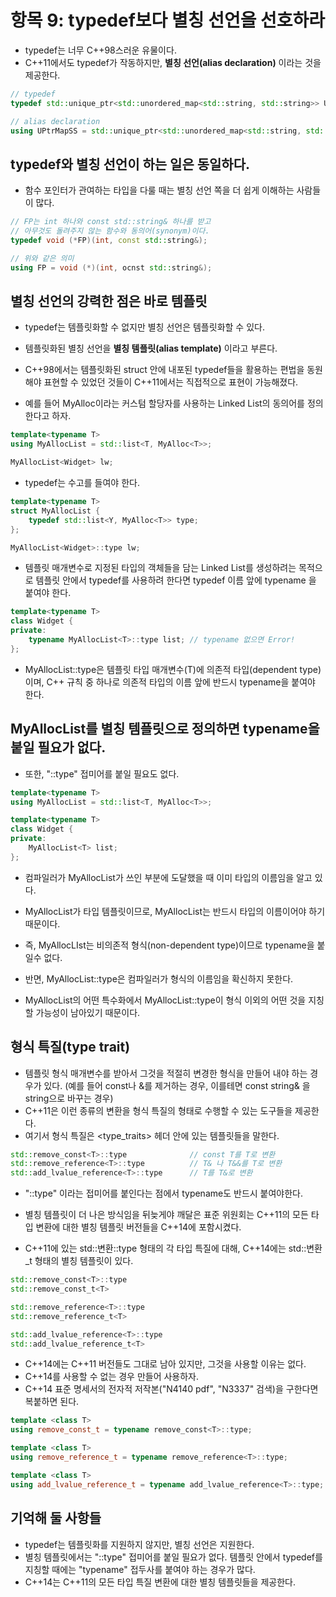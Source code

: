 # 항목 9: typedef보다 별칭 선언을 선호하라

* typedef는 너무 C++98스러운 유물이다.
* C++11에서도 typedef가 작동하지만, **별칭 선언(alias declaration)** 이라는 것을 제공한다.
```cpp
// typedef
typedef std::unique_ptr<std::unordered_map<std::string, std::string>> UPtrMapSS;

// alias declaration
using UPtrMapSS = std::unique_ptr<std::unordered_map<std::string, std::string>>;
```

## typedef와 별칭 선언이 하는 일은 동일하다.
* 함수 포인터가 관여하는 타입을 다룰 때는 별칭 선언 쪽을 더 쉽게 이해하는 사람들이 많다.
```cpp
// FP는 int 하나와 const std::string& 하나를 받고
// 아무것도 돌려주지 않는 함수와 동의어(synonym)이다.
typedef void (*FP)(int, const std::string&);

// 위와 같은 의미
using FP = void (*)(int, ocnst std::string&);
```

## 별칭 선언의 강력한 점은 바로 템플릿
* typedef는 템플릿화할 수 없지만 별칭 선언은 템플릿화할 수 있다.
* 템플릿화된 별칭 선언을 **별칭 템플릿(alias template)** 이라고 부른다.

* C++98에서는 템플릿화된 struct 안에 내포된 typedef들을 활용하는 편법을 동원해야 표현할 수 있었던 것들이 C++11에서는 직접적으로 표현이 가능해졌다.

* 예를 들어 MyAlloc이라는 커스텀 할당자를 사용하는 Linked List의 동의어를 정의한다고 하자.
```cpp
template<typename T>
using MyAllocList = std::list<T, MyAlloc<T>>;

MyAllocList<Widget> lw;
```

* typedef는 수고를 들여야 한다.
```cpp
template<typename T>
struct MyAllocList {
    typedef std::list<Y, MyAlloc<T>> type;
};

MyAllocList<Widget>::type lw;
```

* 템플릿 매개변수로 지정된 타입의 객체들을 담는 Linked List를 생성하려는 목적으로 템플릿 안에서 typedef를 사용하려 한다면 typedef 이름 앞에 typename 을 붙여야 한다.
```cpp
template<typename T>
class Widget {
private:
    typename MyAllocList<T>::type list; // typename 없으면 Error!
};
```
* MyAllocList<T>::type은 템플릿 타입 매개변수(T)에 의존적 타입(dependent type)이며, C++ 규칙 중 하나로 의존적 타입의 이름 앞에 반드시 typename을 붙여야 한다.

## MyAllocList를 별칭 템플릿으로 정의하면 typename을 붙일 필요가 없다.
* 또한, "::type" 접미어를 붙일 필요도 없다.
```cpp
template<typename T>
using MyAllocList = std::list<T, MyAlloc<T>>;

template<typename T>
class Widget {
private:
    MyAllocList<T> list;  
};
```
* 컴파일러가 MyAllocList<T>가 쓰인 부분에 도달했을 때 이미 타입의 이름임을 알고 있다.
* MyAllocList가 타입 템플릿이므로, MyAllocList<T>는 반드시 타입의 이름이어야 하기 때문이다.
* 즉, MyAllocLIst<T>는 비의존적 형식(non-dependent type)이므로 typename을 붙일수 없다.

* 반면, MyAllocList<T>::type은 컴파일러가 형식의 이름임을 확신하지 못한다.
* MyAllocList의 어떤 특수화에서 MyAllocList<T>::type이 형식 이외의 어떤 것을 지칭할 가능성이 남아있기 때문이다.

## 형식 특질(type trait)
* 템플릿 형식 매개변수를 받아서 그것을 적절히 변경한 형식을 만들어 내야 하는 경우가 있다. (예를 들어 const나 &를 제거하는 경우, 이를테면 const string& 을 string으로 바꾸는 경우)
* C++11은 이런 종류의 변환을 형식 특질의 형태로 수행할 수 있는 도구들을 제공한다.
* 여기서 형식 특질은 <type_traits> 헤더 안에 있는 템플릿들을 말한다.
```cpp
std::remove_const<T>::type              // const T를 T로 변환
std::remove_reference<T>::type          // T& 나 T&&를 T로 변환
std::add_lvalue_reference<T>::type      // T를 T&로 변환
```
* "::type" 이라는 접미어를 붙인다는 점에서 typename도 반드시 붙여야한다.

* 별칭 템플릿이 더 나은 방식임을 뒤늦게야 깨달은 표준 위원회는 C++11의 모든 타입 변환에 대한 별칭 템플릿 버전들을 C++14에 포함시켰다.
* C++11에 있는 std::변환<T>::type 형태의 각 타입 특질에 대해, C++14에는 std::변환_t 형태의 별칭 템플릿이 있다.
```cpp
std::remove_const<T>::type
std::remove_const_t<T>

std::remove_reference<T>::type
std::remove_reference_t<T>

std::add_lvalue_reference<T>::type
std::add_lvalue_reference_t<T>
```

* C++14에는 C++11 버전들도 그대로 남아 있지만, 그것을 사용할 이유는 없다.
* C++14를 사용할 수 없는 경우 만들어 사용하자.
* C++14 표준 명세서의 전자적 저작본("N4140 pdf", "N3337" 검색)을 구한다면 복붙하면 된다.
```cpp
template <class T>
using remove_const_t = typename remove_const<T>::type;

template <class T>
using remove_reference_t = typename remove_reference<T>::type;

template <class T>
using add_lvalue_reference_t = typename add_lvalue_reference<T>::type;
```



## 기억해 둘 사항들

* typedef는 템플릿화를 지원하지 않지만, 별칭 선언은 지원한다.
* 별칭 템플릿에서는 "::type" 접미어를 붙일 필요가 없다. 템플릿 안에서 typedef를 지칭할 때에는 "typename" 접두사를 붙여야 하는 경우가 많다.
* C++14는 C++11의 모든 타입 특질 변환에 대한 별칭 템플릿들을 제공한다.